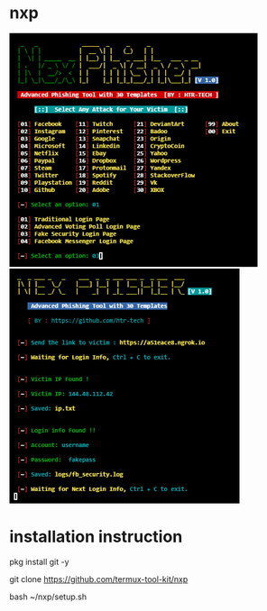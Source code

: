 # nxp

![GitHub Logo](nexphisher1.png)
![GitHub Logo](nexphisher2.png)
# installation instruction




 pkg install git -y


 git clone https://github.com/termux-tool-kit/nxp


bash ~/nxp/setup.sh
